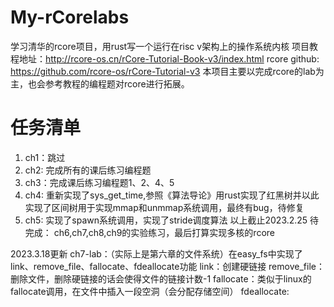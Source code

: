 # My-rCorelabs
学习清华的rcore项目，用rust写一个运行在risc v架构上的操作系统内核
项目教程地址：http://rcore-os.cn/rCore-Tutorial-Book-v3/index.html
rcore github: https://github.com/rcore-os/rCore-Tutorial-v3
本项目主要以完成rcore的lab为主，也会参考教程的编程题对rcore进行拓展。
# 任务清单
1. ch1：跳过
2. ch2: 完成所有的课后练习编程题
3. ch3：完成课后练习编程题1、2、4、5
4. ch4: 重新实现了sys_get_time,参照《算法导论》用rust实现了红黑树并以此实现了区间树用于实现mmap和unmmap系统调用，最终有bug，待修复
5. ch5: 实现了spawn系统调用，实现了stride调度算法
以上截止2023.2.25
待完成：
ch6,ch7,ch8,ch9的实验练习，最后打算实现多核的rcore

2023.3.18更新
ch7-lab：（实际上是第六章的文件系统）在easy_fs中实现了link、remove_file、fallocate、fdeallocate功能
link：创建硬链接
remove_file：删除文件，删除硬链接的话会使得文件的链接计数-1
fallocate：类似于linux的fallocate调用，在文件中插入一段空洞（会分配存储空间）
fdeallocate: 
